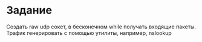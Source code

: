 # Задание
Создать raw udp сокет, в бесконечном while получать входящие пакеты.
Трафик генерировать с помощью утилиты, например, nslookup